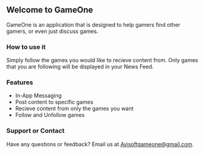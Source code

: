 ## Welcome to GameOne

GameOne is an application that is designed to help gamers find other gamers, or even just discuss games.

### How to use it

Simply follow the games you would like to recieve content from. Only games that you are following will be displayed in your News Feed.

### Features

- In-App Messaging
- Post content to specific games
- Recieve content from only the games you want
- Follow and Unfollow games


### Support or Contact

Have any questions or feedback? Email us at Avisoftgameone@gmail.com.
